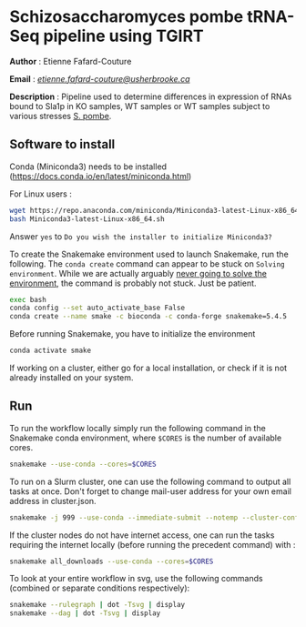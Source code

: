 # Schizosaccharomyces pombe tRNA-Seq pipeline using TGIRT

__Author__ : Etienne Fafard-Couture

__Email__ :  _<etienne.fafard-couture@usherbrooke.ca>_

__Description__ : Pipeline used to determine differences in expression of RNAs bound to Sla1p in KO samples, WT samples or WT samples subject to various stresses <u>S. pombe</u>.

## Software to install
Conda (Miniconda3) needs to be installed (https://docs.conda.io/en/latest/miniconda.html)

For Linux users :
```bash
wget https://repo.anaconda.com/miniconda/Miniconda3-latest-Linux-x86_64.sh
bash Miniconda3-latest-Linux-x86_64.sh
```

Answer `yes` to `Do you wish the installer to initialize Miniconda3?`


To create the Snakemake environment used to launch Snakemake, run the following. The `conda create` command can appear to be stuck on `Solving environment`. While we are actually arguably [never going to solve the environment](https://www.ipcc.ch/sr15/chapter/spm/), the command is probably not stuck. Just be patient.

```bash
exec bash
conda config --set auto_activate_base False
conda create --name smake -c bioconda -c conda-forge snakemake=5.4.5
```

Before running Snakemake, you have to initialize the environment
```bash
conda activate smake
```


If working on a cluster, either go for a local installation, or check if it is not already installed on your system.


## Run
To run the workflow locally simply run the following command in the Snakemake conda environment, where `$CORES` is the number of available cores.
```bash
snakemake --use-conda --cores=$CORES
```

To run on a Slurm cluster, one can use the following command to output all tasks at once. Don't forget to change mail-user address for your own email address in cluster.json.
```bash
snakemake -j 999 --use-conda --immediate-submit --notemp --cluster-config cluster.json --cluster 'python3 slurmSubmit.py {dependencies}'
```

If the cluster nodes do not have internet access, one can run the tasks requiring the internet locally (before running the precedent command) with :
```bash
snakemake all_downloads --use-conda --cores=$CORES
```

To look at your entire workflow in svg, use the following commands (combined or separate conditions respectively):
```bash
snakemake --rulegraph | dot -Tsvg | display
snakemake --dag | dot -Tsvg | display
```
